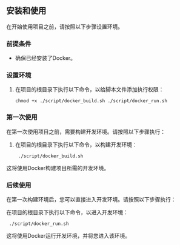 ## 安装和使用

在开始使用项目之前，请按照以下步骤设置环境。

### 前提条件

- 确保已经安装了Docker。

### 设置环境

1. 在项目的根目录下执行以下命令，以给脚本文件添加执行权限：

   ```shell
   chmod +x ./script/docker_build.sh ./script/docker_run.sh
   ```
### 第一次使用
在第一次使用项目之前，需要构建开发环境。请按照以下步骤执行：

1. 在项目的根目录下执行以下命令，以构建开发环境：

   ```shell
    ./script/docker_build.sh
   ```

这将使用Docker构建项目所需的开发环境。

### 后续使用
在第一次构建环境后，您可以直接进入开发环境。请按照以下步骤执行：

在项目的根目录下执行以下命令，以进入开发环境：

   ```shell
    ./script/docker_run.sh
   ```

这将使用Docker运行开发环境，并将您进入该环境。
